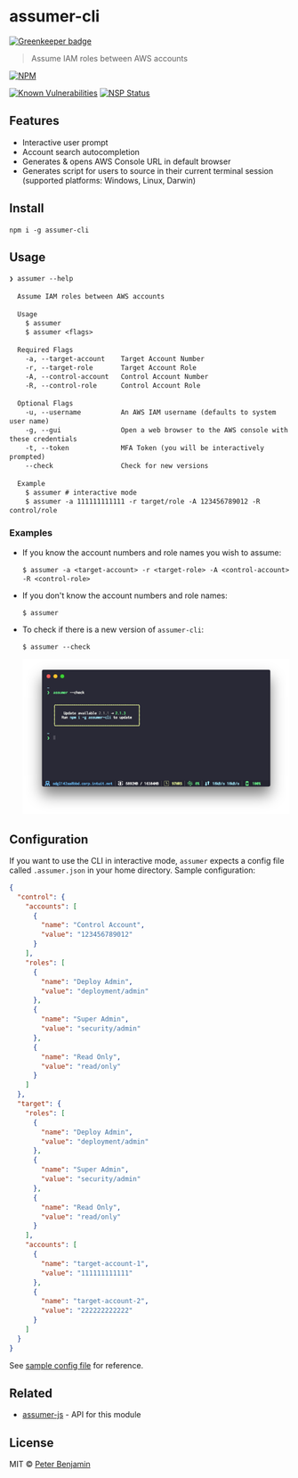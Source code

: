 # assumer-cli

[![Greenkeeper badge](https://badges.greenkeeper.io/petermbenjamin/assumer-cli.svg)](https://greenkeeper.io/)
> Assume IAM roles between AWS accounts

[![NPM](https://nodei.co/npm/assumer-cli.png?downloads=true)](https://nodei.co/npm/assumer-cli/)

[![Known Vulnerabilities](https://snyk.io/test/github/petermbenjamin/assumer-cli/badge.svg)](https://snyk.io/test/github/petermbenjamin/assumer-cli)
[![NSP Status](https://nodesecurity.io/orgs/petermbenjamin/projects/380f367c-8901-4277-b402-55cdc0eff835/badge)](https://nodesecurity.io/orgs/petermbenjamin/projects/380f367c-8901-4277-b402-55cdc0eff835)

## Features

- Interactive user prompt
- Account search autocompletion
- Generates & opens AWS Console URL in default browser
- Generates script for users to source in their current terminal session (supported platforms: Windows, Linux, Darwin)

## Install

```
npm i -g assumer-cli
```

## Usage

```
❯ assumer --help

  Assume IAM roles between AWS accounts

  Usage
    $ assumer
    $ assumer <flags>

  Required Flags
    -a, --target-account    Target Account Number
    -r, --target-role       Target Account Role
    -A, --control-account   Control Account Number
    -R, --control-role      Control Account Role

  Optional Flags
    -u, --username          An AWS IAM username (defaults to system user name)
    -g, --gui               Open a web browser to the AWS console with these credentials
    -t, --token             MFA Token (you will be interactively prompted)
    --check                 Check for new versions

  Example
    $ assumer # interactive mode
    $ assumer -a 111111111111 -r target/role -A 123456789012 -R control/role
```

### Examples
- If you know the account numbers and role names you wish to assume:
  ```
  $ assumer -a <target-account> -r <target-role> -A <control-account> -R <control-role>
  ```
- If you don't know the account numbers and role names:
  ```
  $ assumer
  ```
- To check if there is a new version of `assumer-cli`:
  ```
  $ assumer --check
  ```
  ![check version](img/assumer-check.png)

## Configuration

If you want to use the CLI in interactive mode, `assumer` expects a config file called `.assumer.json` in your home directory.
Sample configuration:
```json
{
  "control": {
    "accounts": [
      {
        "name": "Control Account",
        "value": "123456789012"
      }
    ],
    "roles": [
      {
        "name": "Deploy Admin",
        "value": "deployment/admin"
      },
      {
        "name": "Super Admin",
        "value": "security/admin"
      },
      {
        "name": "Read Only",
        "value": "read/only"
      }
    ]
  },
  "target": {
    "roles": [
      {
        "name": "Deploy Admin",
        "value": "deployment/admin"
      },
      {
        "name": "Super Admin",
        "value": "security/admin"
      },
      {
        "name": "Read Only",
        "value": "read/only"
      }
    ],
    "accounts": [
      {
        "name": "target-account-1",
        "value": "111111111111"
      },
      {
        "name": "target-account-2",
        "value": "222222222222"
      }
    ]
  }
}
```
See [sample config file](.assumer.sample.json) for reference.

## Related
- [assumer-js](https://github.com/devsecops/assumer-js) - API for this module

## License

MIT © [Peter Benjamin](https://petermbenjamin.github.io/)
